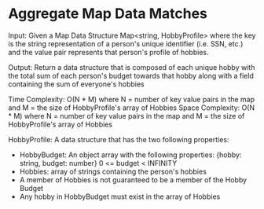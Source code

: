 # Aggregate Map Data Matches
Input: Given a Map Data Structure Map<string, HobbyProfile> where the key is the string representation of a person's unique identifier (i.e. SSN, etc.) and the value pair represents that person's profile of hobbies.

Output: Return a data structure that is composed of each unique hobby with the total sum of each person's budget towards that hobby along with a field containing the sum of everyone's hobbies

Time Complexity: O(N * M) where N = number of key value pairs in the map and M = the size of HobbyProfile's array of Hobbies
Space Complexity: O(N * M) where N = number of key value pairs in the map and M = the size of HobbyProfile's array of Hobbies

HobbyProfile: A data structure that has the two following properties:
* HobbyBudget: An object array with the following properties: {hobby: string, budget: number} 0 <= budget < INFINITY
* Hobbies: array of strings containing the person's hobbies
* A member of Hobbies is not guaranteed to be a member of the Hobby Budget
* Any hobby in HobbyBudget must exist in the array of Hobbies